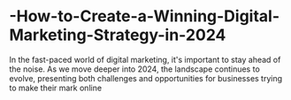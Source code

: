 # -How-to-Create-a-Winning-Digital-Marketing-Strategy-in-2024
In the fast-paced world of digital marketing, it's important to stay ahead of the noise. As we move deeper into 2024, the landscape continues to evolve, presenting both challenges and opportunities for businesses trying to make their mark online
